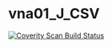 # vna01_J_CSV
<a href="https://scan.coverity.com/projects/wendyzhang1121-vna01_j_csv">
  <img alt="Coverity Scan Build Status"
       src="https://scan.coverity.com/projects/9628/badge.svg"/>
</a>
